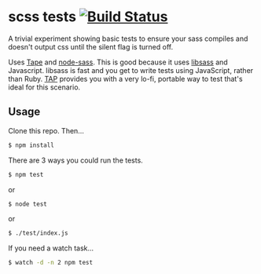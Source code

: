 # scss tests [![Build Status](https://travis-ci.org/kavanagh/sass-test-example.png?branch=master)](https://travis-ci.org/kavanagh/sass-test-example)

A trivial experiment showing basic tests to ensure your sass compiles and doesn't output css until the silent flag is turned off.

Uses [Tape](https://github.com/substack/tape) and [node-sass](https://github.com/andrew/node-sass). This is good because it uses [libsass](https://github.com/hcatlin/libsass) and Javascript. libsass is fast and you get to write tests using JavaScript, rather than Ruby. [TAP](http://perlmaven.com/tap-test-anything-protocol) provides you with a very lo-fi, portable way to test that's ideal for this scenario.

## Usage

Clone this repo. Then...

```sh
$ npm install
```

There are 3 ways you could run the tests.

```sh
$ npm test
```
or 

```sh
$ node test
```
or 

```sh
$ ./test/index.js
```

If you need a watch task...

```sh
$ watch -d -n 2 npm test
```
